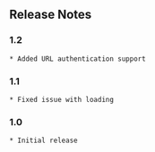## Release Notes
### 1.2
    * Added URL authentication support
### 1.1
    * Fixed issue with loading 
### 1.0
    * Initial release
